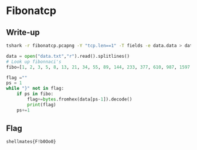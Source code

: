 # Fibonatcp

## Write-up

```bash
tshark -r fibonatcp.pcapng -Y "tcp.len==1" -T fields -e data.data > data.txt
```
```python
data = open("data.txt","r").read().splitlines()
# Look up fibonnaci's 
fibo=[1, 2, 3, 5, 8, 13, 21, 34, 55, 89, 144, 233, 377, 610, 987, 1597, 2584, 4181, 6765, 10946, 17711, 28657, 46368, 75025, 121393, 196418, 317811, 514229, 832040]

flag =""
ps = 1
while "}" not in flag:
	if ps in fibo:
		flag+=bytes.fromhex(data[ps-1]).decode()
		print(flag)
	ps+=1

```
## Flag

`shellmates{F!b0Oo0}`
